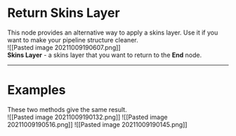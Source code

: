 # **Return Skins Layer**

This node provides an alternative way to apply a skins layer. Use it if you want to make your pipeline structure  cleaner.  
![[Pasted image 20211009190607.png]]  
**Skins Layer** - a skins layer that you want to return to the **End** node.
<br />

--------

# Examples
These two methods give the same result.  
![[Pasted image 20211009190132.png]]
![[Pasted image 20211009190516.png]]
![[Pasted image 20211009190145.png]]